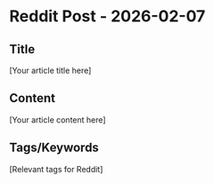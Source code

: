 # Reddit Post - 2026-02-07

## Title
[Your article title here]

## Content
[Your article content here]

## Tags/Keywords
[Relevant tags for Reddit]
